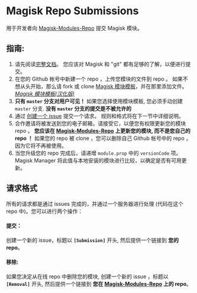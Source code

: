 # Magisk Repo Submissions
用于开发者向 [Magisk-Modules-Repo](https://github.com/Magisk-Modules-Repo) 提交 Magisk 模块。

## 指南:
1. 请先阅读[完整文档](https://github.com/Magisk-Modules-Repo-CN/Magisk_docs_CN)。 您应该对 Magisk 和 "git" 都有足够的了解，以便进行提交。
2. 在您的 Github 帐号中新建一个 repo ，上传您模块的文件到 repo 。 如果不想从头开始，那么请 fork 或 clone [Magisk 模块模板](https://github.com/topjohnwu/magisk-module-template)，并在那里添加文件。
*[Magisk 模块模板(汉化版)](https://github.com/Magisk-Modules-Repo-CN/magisk-module-template)*
3. **只有 `master` 分支对用户可见！** 如果您选择使用模块模板, 您必须手动创建 `master` 分支. **没有 `master` 分支的提交是不被允许的**
4. 通过 [创建一个 issue](https://github.com/Magisk-Modules-Repo/Magisk_Repo_Submissions/issues/new) 提交一个请求。 规则和格式将在下一节中详细说明。
5. 合作邀请将被发送到您的电子邮箱，请接受它，以便您有权限更新您的模块 repo 。 **您应该在 [Magisk-Modules-Repo](https://github.com/Magisk-Modules-Repo) 上更新您的模块, 而不是您自己的 repo ！** 如果您的 repo 被 clone ，您可以删除自己 Github 帐号中的 repo ，因为它将不再被使用。
6. 当您升级您的 repo 完成后，请递增 `module.prop` 中的 `versionCode` 项。 Magisk Manager 将此值与本地安装的模块进行比较，以确定是否有可用更新。

## 请求格式
所有的请求都是通过 issues 完成的，并通过一个服务器进行处理 (代码在这个 repo 中)。您可以进行两个操作：

#### 提交：
创建一个新的 issue，标题以 **`[Submission]`** 开头, 然后提供一个链接到 **您的 repo**。

#### 移除:
如果您决定从在线 repo 中删除您的模块, 创建一个新的 issue ，标题以  **`[Removal]`** 开头, 然后提供一个链接到 **您在 [Magisk-Modules-Repo](https://github.com/Magisk-Modules-Repo) 上的 repo**。
